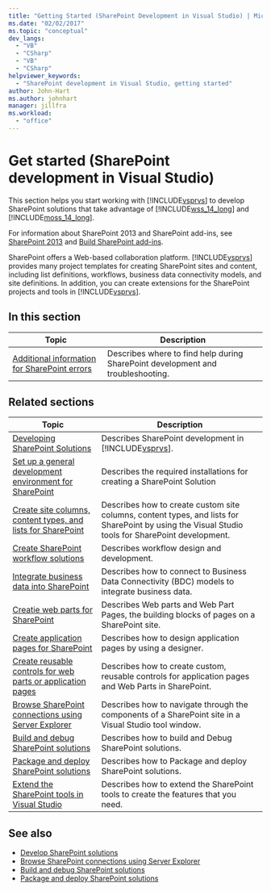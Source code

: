```yaml
---
title: "Getting Started (SharePoint Development in Visual Studio) | Microsoft Docs"
ms.date: "02/02/2017"
ms.topic: "conceptual"
dev_langs:
  - "VB"
  - "CSharp"
  - "VB"
  - "CSharp"
helpviewer_keywords:
  - "SharePoint development in Visual Studio, getting started"
author: John-Hart
ms.author: johnhart
manager: jillfra
ms.workload:
  - "office"
---
```

# Get started (SharePoint development in Visual Studio)
  This section helps you start working with [!INCLUDE[vsprvs](../sharepoint/includes/vsprvs-md.md)] to develop SharePoint solutions that take advantage of [!INCLUDE[wss_14_long](../sharepoint/includes/wss-14-long-md.md)] and [!INCLUDE[moss_14_long](../sharepoint/includes/moss-14-long-md.md)].

 For information about SharePoint 2013 and SharePoint add-ins, see [SharePoint 2013](https://products.office.com/previous-versions/microsoft-sharepoint-2013) and [Build SharePoint add-ins](/sharepoint/dev/sp-add-ins/sharepoint-add-ins).

 SharePoint offers a Web-based collaboration platform. [!INCLUDE[vsprvs](../sharepoint/includes/vsprvs-md.md)] provides many project templates for creating SharePoint sites and content, including list definitions, workflows, business data connectivity models, and site definitions. In addition, you can create extensions for the SharePoint projects and tools in [!INCLUDE[vsprvs](../sharepoint/includes/vsprvs-md.md)].

## In this section

|Topic|Description|
|-----------|-----------------|
|[Additional information for SharePoint errors](../sharepoint/additional-information-for-sharepoint-errors.md)|Describes where to find help during SharePoint development and troubleshooting.|

## Related sections

|Topic|Description|
|-----------|-----------------|
|[Developing SharePoint Solutions](../sharepoint/developing-sharepoint-solutions.md)|Describes SharePoint development in [!INCLUDE[vsprvs](../sharepoint/includes/vsprvs-md.md)].|
|[Set up a general development environment for SharePoint](../../sharepoint/dev/general-development/set-up-a-general-development-environment-for-sharepoint)|Describes the required installations for creating a SharePoint Solution|
|[Create site columns, content types, and lists for SharePoint](../sharepoint/creating-site-columns-content-types-and-lists-for-sharepoint.md)|Describes how to create custom site columns, content types, and lists for SharePoint by using the Visual Studio tools for SharePoint development.|
|[Create SharePoint workflow solutions](../sharepoint/creating-sharepoint-workflow-solutions.md)|Describes workflow design and development.|
|[Integrate business data into SharePoint](../sharepoint/integrating-business-data-into-sharepoint.md)|Describes how to connect to Business Data Connectivity (BDC) models to integrate business data.|
|[Creatie web parts for SharePoint](../sharepoint/creating-web-parts-for-sharepoint.md)|Describes Web parts and Web Part Pages, the building blocks of pages on a SharePoint site.|
|[Create application pages for SharePoint](../sharepoint/creating-application-pages-for-sharepoint.md)|Describes how to design application pages by using a designer.|
|[Create reusable controls for web parts or application pages](../sharepoint/creating-reusable-controls-for-web-parts-or-application-pages.md)|Describes how to create custom, reusable controls for application pages and Web Parts in SharePoint.|
|[Browse SharePoint connections using Server Explorer](../sharepoint/browsing-sharepoint-connections-using-server-explorer.md)|Describes how to navigate through the components of a SharePoint site in a Visual Studio tool window.|
|[Build and debug SharePoint solutions](../sharepoint/building-and-debugging-sharepoint-solutions.md)|Describes how to build and Debug SharePoint solutions.|
|[Package and deploy SharePoint solutions](../sharepoint/packaging-and-deploying-sharepoint-solutions.md)|Describes how to Package and deploy SharePoint solutions.|
|[Extend the SharePoint tools in Visual Studio](../sharepoint/extending-the-sharepoint-tools-in-visual-studio.md)|Describes how to extend the SharePoint tools to create the features that you need.|

## See also

- [Develop SharePoint solutions](../sharepoint/developing-sharepoint-solutions.md)
- [Browse SharePoint connections using Server Explorer](../sharepoint/browsing-sharepoint-connections-using-server-explorer.md)
- [Build and debug SharePoint solutions](../sharepoint/building-and-debugging-sharepoint-solutions.md)
- [Package and deploy SharePoint solutions](../sharepoint/packaging-and-deploying-sharepoint-solutions.md)